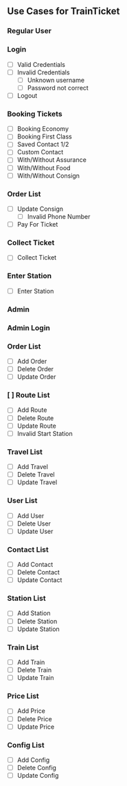 ## Use Cases for TrainTicket

### Regular User
### Login
  - [ ] Valid Credentials
  - [ ] Invalid Credentials
    - [ ] Unknown username
    - [ ] Password not correct
  - [ ] Logout
### Booking Tickets
 - [ ] Booking Economy
 - [ ] Booking First Class
 - [ ] Saved Contact 1/2
 - [ ] Custom Contact
 - [ ] With/Without Assurance
 - [ ] With/Without Food
 - [ ] With/Without Consign
 ### Order List
  - [ ] Update Consign
    - [ ] Invalid Phone Number
  - [ ] Pay For Ticket
### Collect Ticket
  - [ ] Collect Ticket
### Enter Station
  - [ ] Enter Station

### Admin
### Admin Login
### Order List
  - [ ] Add Order
  - [ ] Delete Order
  - [ ] Update Order
### [ ] Route List
  - [ ] Add Route
  - [ ] Delete Route
  - [ ] Update Route
   - [ ] Invalid Start Station
### Travel List
  - [ ] Add Travel 
  - [ ] Delete Travel 
  - [ ] Update Travel 
### User List
  - [ ] Add User 
  - [ ] Delete User 
  - [ ] Update User 
### Contact List
  - [ ] Add Contact 
  - [ ] Delete Contact 
  - [ ] Update Contact 
### Station List
  - [ ] Add Station 
  - [ ] Delete Station 
  - [ ] Update Station 
### Train List
  - [ ] Add Train 
  - [ ] Delete Train 
  - [ ] Update Train 
### Price List
  - [ ] Add Price 
  - [ ] Delete Price 
  - [ ] Update Price 
### Config List
  - [ ] Add Config
  - [ ] Delete Config 
  - [ ] Update Config